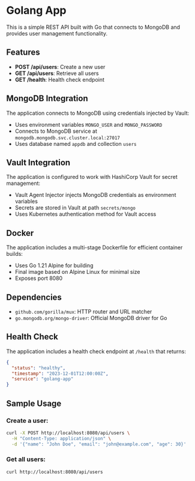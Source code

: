 # Golang App

This is a simple REST API built with Go that connects to MongoDB and provides user management functionality.

## Features

- **POST /api/users**: Create a new user
- **GET /api/users**: Retrieve all users
- **GET /health**: Health check endpoint

## MongoDB Integration

The application connects to MongoDB using credentials injected by Vault:
- Uses environment variables `MONGO_USER` and `MONGO_PASSWORD`
- Connects to MongoDB service at `mongodb.mongodb.svc.cluster.local:27017`
- Uses database named `appdb` and collection `users`

## Vault Integration

The application is configured to work with HashiCorp Vault for secret management:
- Vault Agent Injector injects MongoDB credentials as environment variables
- Secrets are stored in Vault at path `secrets/mongo`
- Uses Kubernetes authentication method for Vault access

## Docker

The application includes a multi-stage Dockerfile for efficient container builds:
- Uses Go 1.21 Alpine for building
- Final image based on Alpine Linux for minimal size
- Exposes port 8080

## Dependencies

- `github.com/gorilla/mux`: HTTP router and URL matcher
- `go.mongodb.org/mongo-driver`: Official MongoDB driver for Go

## Health Check

The application includes a health check endpoint at `/health` that returns:
```json
{
  "status": "healthy",
  "timestamp": "2023-12-01T12:00:00Z",
  "service": "golang-app"
}
```

## Sample Usage

### Create a user:
```bash
curl -X POST http://localhost:8080/api/users \
  -H "Content-Type: application/json" \
  -d '{"name": "John Doe", "email": "john@example.com", "age": 30}'
```

### Get all users:
```bash
curl http://localhost:8080/api/users
```
